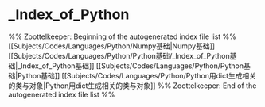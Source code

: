 # _Index_of_Python
%% Zoottelkeeper: Beginning of the autogenerated index file list  %%
 [[Subjects/Codes/Languages/Python/Numpy基础|Numpy基础]]
 [[Subjects/Codes/Languages/Python/Python基础/_Index_of_Python基础|_Index_of_Python基础]]
 [[Subjects/Codes/Languages/Python/Python基础|Python基础]]
 [[Subjects/Codes/Languages/Python/Python用dict生成相关的类与对象|Python用dict生成相关的类与对象]]
%% Zoottelkeeper: End of the autogenerated index file list  %%
